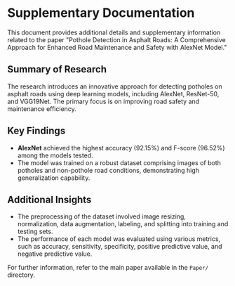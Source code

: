 # Supplementary Documentation

This document provides additional details and supplementary information related to the paper "Pothole Detection in Asphalt Roads: A Comprehensive Approach for Enhanced Road Maintenance and Safety with AlexNet Model."

## Summary of Research

The research introduces an innovative approach for detecting potholes on asphalt roads using deep learning models, including AlexNet, ResNet-50, and VGG19Net. The primary focus is on improving road safety and maintenance efficiency.

## Key Findings

- **AlexNet** achieved the highest accuracy (92.15%) and F-score (96.52%) among the models tested.
- The model was trained on a robust dataset comprising images of both potholes and non-pothole road conditions, demonstrating high generalization capability.

## Additional Insights

- The preprocessing of the dataset involved image resizing, normalization, data augmentation, labeling, and splitting into training and testing sets.
- The performance of each model was evaluated using various metrics, such as accuracy, sensitivity, specificity, positive predictive value, and negative predictive value.

For further information, refer to the main paper available in the `Paper/` directory.
